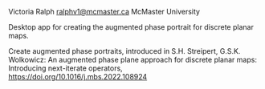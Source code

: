 Victoria Ralph
ralphv1@mcmaster.ca
McMaster University

Desktop app for creating the augmented phase portrait for discrete planar maps.

Create augmented phase portraits, introduced in S.H. Streipert, G.S.K. Wolkowicz: An augmented phase plane approach for discrete planar maps: Introducing next-iterate operators, https://doi.org/10.1016/j.mbs.2022.108924  
